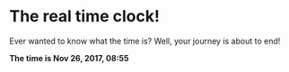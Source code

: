 # The real time clock!

Ever wanted to know what the time is? Well, your journey is about to end!

**The time is Nov 26, 2017, 08:55**